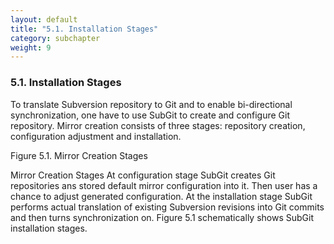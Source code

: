 ```yaml
---
layout: default
title: "5.1. Installation Stages"
category: subchapter
weight: 9
---
```

### 5.1. Installation Stages
To translate Subversion repository to Git and to enable bi-directional synchronization, one have to use SubGit to create and configure Git repository. Mirror creation consists of three stages: repository creation, configuration adjustment and installation.

Figure 5.1. Mirror Creation Stages

Mirror Creation Stages
At configuration stage SubGit creates Git repositories ans stored default mirror configuration into it. Then user has a chance to adjust generated configuration. At the installation stage SubGit performs actual translation of existing Subversion revisions into Git commits and then turns synchronization on. Figure 5.1 schematically shows SubGit installation stages.